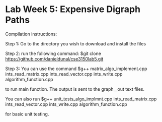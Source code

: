 # Lab Week 5: Expensive Digraph Paths

Compilation instructions:

Step 1: Go to the directory you wish to download and install the files

Step 2: run the following command: $git clone https://github.com/danieldunal/cse3150lab5.git

Step 3: You can use the command $g++ matrix_algo_implement.cpp ints_read_matrix.cpp ints_read_vector.cpp ints_write.cpp algorithm_function.cpp

to run main function. The output is sent to the graph_<number>_out text files.

You can also run $g++ unit_tests_algo_implmnt.cpp ints_read_matrix.cpp ints_read_vector.cpp ints_write.cpp algorithm_function.cpp

for basic unit testing.
